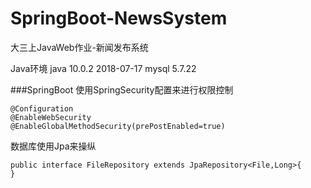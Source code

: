 # SpringBoot-NewsSystem
大三上JavaWeb作业-新闻发布系统

Java环境 java 10.0.2 2018-07-17
mysql 5.7.22

###SpringBoot
使用SpringSecurity配置来进行权限控制
```
@Configuration
@EnableWebSecurity
@EnableGlobalMethodSecurity(prePostEnabled=true)

```
数据库使用Jpa来操纵
```
public interface FileRepository extends JpaRepository<File,Long>{
}
```
